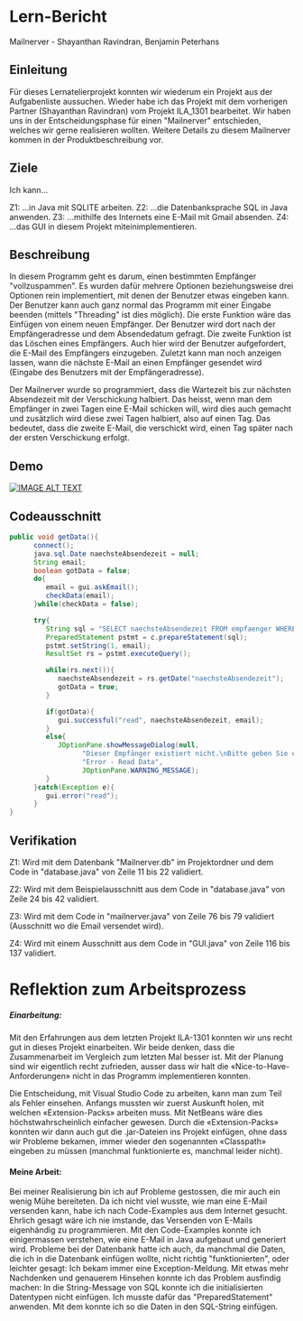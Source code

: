 # Lern-Bericht
Mailnerver - Shayanthan Ravindran, Benjamin Peterhans

## Einleitung

Für dieses Lernatelierprojekt konnten wir wiederum ein Projekt aus der Aufgabenliste aussuchen. Wieder habe ich das Projekt mit dem vorherigen Partner (Shayanthan Ravindran) vom Projekt ILA_1301 bearbeitet. Wir haben uns in der Entscheidungsphase für einen "Mailnerver" entschieden, welches wir gerne realisieren wollten. Weitere Details zu diesem Mailnerver kommen in der Produktbeschreibung vor.

## Ziele

Ich kann...

Z1:
...in Java mit SQLITE arbeiten.
Z2:
...die Datenbanksprache SQL in Java anwenden.
Z3:
...mithilfe des Internets eine E-Mail mit Gmail absenden.
Z4:
...das GUI in diesem Projekt miteinimplementieren.

## Beschreibung

In diesem Programm geht es darum, einen bestimmten Empfänger "vollzuspammen". Es wurden dafür mehrere Optionen beziehungsweise drei Optionen rein implementiert, mit denen der Benutzer etwas eingeben kann. Der Benutzer kann auch ganz normal das Programm mit einer Eingabe beenden (mittels "Threading" ist dies möglich).
Die erste Funktion wäre das Einfügen von einem neuen Empfänger. Der Benutzer wird dort nach der Empfängeradresse und dem Absendedatum gefragt.
Die zweite Funktion ist das Löschen eines Empfängers. Auch hier wird der Benutzer aufgefordert, die E-Mail des Empfängers einzugeben.
Zuletzt kann man noch anzeigen lassen, wann die nächste E-Mail an einen Empfänger gesendet wird (Eingabe des Benutzers mit der Empfängeradresse).

Der Mailnerver wurde so programmiert, dass die Wartezeit bis zur nächsten Absendezeit mit der Verschickung halbiert. Das heisst, wenn man dem Empfänger in zwei Tagen eine E-Mail schicken will, wird dies auch gemacht und zusätzlich wird diese zwei Tagen halbiert, also auf einen Tag. Das bedeutet, dass die zweite E-Mail, die verschickt wird, einen Tag später nach der ersten Verschickung erfolgt.

## Demo

[![IMAGE ALT TEXT](http://img.youtube.com/vi/UHTzR0_b-g4/0.jpg)](http://www.youtube.com/watch?v=UHTzR0_b-g4 "Mailnerver")

## Codeausschnitt

```java
public void getData(){
      connect();
      java.sql.Date naechsteAbsendezeit = null;
      String email;
      boolean gotData = false;
      do{
         email = gui.askEmail();
         checkData(email);
      }while(checkData = false);

      try{
         String sql = "SELECT naechsteAbsendezeit FROM empfaenger WHERE emailadresse = ?;";
         PreparedStatement pstmt = c.prepareStatement(sql);
         pstmt.setString(1, email);
         ResultSet rs = pstmt.executeQuery();

         while(rs.next()){
            naechsteAbsendezeit = rs.getDate("naechsteAbsendezeit");
            gotData = true;
         }

         if(gotData){
            gui.successful("read", naechsteAbsendezeit, email);
         }
         else{
            JOptionPane.showMessageDialog(null,
                  "Dieser Empfänger existiert nicht.\nBitte geben Sie eine andere Emailadresse ein.",
                  "Error - Read Data",
                  JOptionPane.WARNING_MESSAGE);
         }
      }catch(Exception e){
         gui.error("read");
      }
}
```

## Verifikation

Z1: Wird mit dem Datenbank "Mailnerver.db" im Projektordner und dem Code in "database.java" von Zeile 11 bis 22 validiert.

Z2: Wird mit dem Beispielausschnitt aus dem Code in "database.java" von Zeile 24 bis 42 validiert.

Z3: Wird mit dem Code in "mailnerver.java" von Zeile 76 bis 79 validiert (Ausschnitt wo die Email versendet wird).

Z4: Wird mit einem Ausschnitt aus dem Code in "GUI.java" von Zeile 116 bis 137 validiert.

# Reflektion zum Arbeitsprozess

##### Einarbeitung:

Mit den Erfahrungen aus dem letzten Projekt ILA-1301 konnten wir uns recht gut in dieses Projekt einarbeiten. Wir beide denken, dass die Zusammenarbeit im Vergleich zum letzten Mal besser ist. Mit der Planung sind wir eigentlich recht zufrieden, ausser dass wir halt die «Nice-to-Have-Anforderungen» nicht in das Programm implementieren konnten.

Die Entscheidung, mit Visual Studio Code zu arbeiten, kann man zum Teil als Fehler einsehen. Anfangs mussten wir zuerst Auskunft holen, mit welchen «Extension-Packs» arbeiten muss. Mit NetBeans wäre dies höchstwahrscheinlich einfacher gewesen. Durch die «Extension-Packs» konnten wir dann auch gut die .jar-Dateien ins Projekt einfügen, ohne dass wir Probleme bekamen, immer wieder den sogenannten «Classpath» eingeben zu müssen (manchmal funktionierte es, manchmal leider nicht).

#### Meine Arbeit:

Bei meiner Realisierung bin ich auf Probleme gestossen, die mir auch ein wenig Mühe bereiteten. Da ich nicht viel wusste, wie man eine E-Mail versenden kann, habe ich nach Code-Examples aus dem Internet gesucht. Ehrlich gesagt wäre ich nie imstande, das Versenden von E-Mails eigenhändig zu programmieren. Mit den Code-Examples konnte ich einigermassen verstehen, wie eine E-Mail in Java aufgebaut und generiert wird.
Probleme bei der Datenbank hatte ich auch, da manchmal die Daten, die ich in die Datenbank einfügen wollte, nicht richtig "funktionierten", oder leichter gesagt: Ich bekam immer eine Exception-Meldung. Mit etwas mehr Nachdenken und genauerem Hinsehen konnte ich das Problem ausfindig machen: In die String-Message von SQL konnte ich die initialisierten Datentypen nicht einfügen. Ich musste dafür das "PreparedStatement" anwenden. Mit dem konnte ich so die Daten in den SQL-String einfügen.

 
